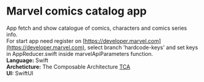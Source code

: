 # Marvel comics catalog app
App fetch and show catalogue of comics, characters and comics series info.\
For start app need register on [https://developer.marvel.com](https://developer.marvel.com), select branch 'hardcode-keys' and set keys in AppReducer.swift inside marvelApiParameters function.\
**Language:** Swift\
**Archeticture:** The Composable Architecture [TCA](https://github.com/pointfreeco/swift-composable-architecture)\
**UI:** SwiftUI
